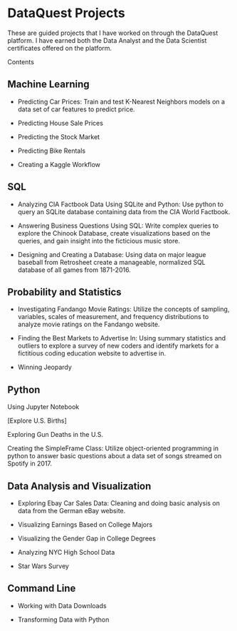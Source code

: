 # DataQuest Projects
These are guided projects that I have worked on through the DataQuest platform. I have earned both the Data Analyst and the Data Scientist certificates offered on the platform.

Contents
 ## Machine Learning
   - Predicting Car Prices: Train and test K-Nearest Neighbors models on a data set of car features to predict price.

   - Predicting House Sale Prices

   - Predicting the Stock Market

   - Predicting Bike Rentals

   - Creating a Kaggle Workflow

 ## SQL
  - Analyzing CIA Factbook Data Using SQLite and Python: Use python to query an SQLite database containing data from the CIA World Factbook.

  - Answering Business Questions Using SQL: Write complex queries to explore the Chinook Database, create visualizations based on the queries, and gain insight into the ficticious music store.

  - Designing and Creating a Database: Using data on major league baseball from Retrosheet create a manageable, normalized SQL database of all games from 1871-2016.

## Probability and Statistics
 - Investigating Fandango Movie Ratings: Utilize the concepts of sampling, variables, scales of measurement, and frequency distributions to analyze movie ratings on the Fandango website.

 - Finding the Best Markets to Advertise In: Using summary statistics and outliers to explore a survey of new coders and identify markets for a fictitious coding education website to advertise in.

 - Winning Jeopardy

## Python
Using Jupyter Notebook

[Explore U.S. Births]

Exploring Gun Deaths in the U.S.

Creating the SimpleFrame Class: Utilize object-oriented programming in python to answer basic questions about a data set of songs streamed on Spotify in 2017.

## Data Analysis and Visualization
 - Exploring Ebay Car Sales Data: Cleaning and doing basic analysis on data from the German eBay website.

 - Visualizing Earnings Based on College Majors

 - Visualizing the Gender Gap in College Degrees

 - Analyzing NYC High School Data

 - Star Wars Survey

## Command Line
 - Working with Data Downloads

 - Transforming Data with Python

